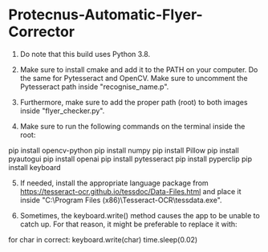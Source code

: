 # Protecnus-Automatic-Flyer-Corrector

1. Do note that this build uses Python 3.8.

2. Make sure to install cmake and add it to the PATH on your computer. Do the same for Pytesseract and OpenCV. Make sure to uncomment the Pytesseract path inside "recognise_name.p". 

3. Furthermore, make sure to add the proper path (root) to both images inside "flyer_checker.py".

4. Make sure to run the following commands on the terminal inside the root:

pip install opencv-python
pip install numpy
pip install Pillow
pip install pyautogui
pip install openai
pip install pytesseract
pip install pyperclip
pip install keyboard

5. If needed, install the appropriate language package from https://tesseract-ocr.github.io/tessdoc/Data-Files.html and place it inside "C:\Program Files (x86)\Tesseract-OCR\tessdata.exe".

6. Sometimes, the keyboard.write() method causes the app to be unable to catch up. For that reason, it might be preferable to replace it with:

for char in correct:
  keyboard.write(char)
  time.sleep(0.02)
